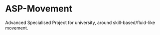 # ASP-Movement
Advanced Specialised Project for university, around skill-based/fluid-like movement.
